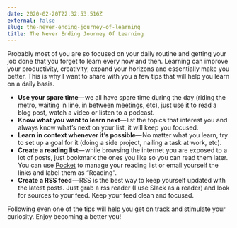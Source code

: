 ```yaml
---
date: 2020-02-20T22:32:53.516Z
external: false
slug: the-never-ending-journey-of-learning
title: The Never Ending Journey Of Learning
---
```


Probably most of you are so focused on your daily routine and getting your job done that you forget to learn every now and then. Learning can improve your productivity, creativity, expand your horizons and essentially make you better. This is why I want to share with you a few tips that will help you learn on a daily basis.

*   **Use your spare time**— we all have spare time during the day (riding the metro, waiting in line, in between meetings, etc), just use it to read a blog post, watch a video or listen to a podcast.
*   **Know what you want to learn next**— list the topics that interest you and always know what’s next on your list, it will keep you focused.
*   **Learn in context whenever it’s possible**— No matter what you learn, try to set up a goal for it (doing a side project, nailing a task at work, etc).
*   **Create a reading list**— while browsing the internet you are exposed to a lot of posts, just bookmark the ones you like so you can read them later. You can use [Pocket](https://getpocket.com) to manage your reading list or email yourself the links and label them as “Reading”.
*   **Create a RSS feed** — RSS is the best way to keep yourself updated with the latest posts. Just grab a rss reader (I use Slack as a reader) and look for sources to your feed. Keep your feed clean and focused.

Following even one of the tips will help you get on track and stimulate your curiosity. Enjoy becoming a better you!

